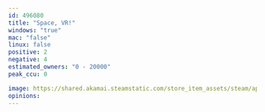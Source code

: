 ```yaml
---
id: 496080
title: "Space, VR!"
windows: "true"
mac: "false"
linux: false
positive: 2
negative: 4
estimated_owners: "0 - 20000"
peak_ccu: 0

image: https://shared.akamai.steamstatic.com/store_item_assets/steam/apps/496080/header.jpg?t=1680377954
opinions:
---
```

